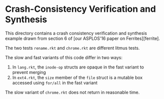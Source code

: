 # Crash-Consistency Verification and Synthesis

This directory contains a crash consistency verification and synthesis example drawn from section 6 of [our ASPLOS'16 paper on Ferrites][ferrite].

The two tests `rename.rkt` and `chrome.rkt` are different litmus tests.

The slow and fast variants of this code differ in two ways:
1. In `lang.rkt`, the `inode-op` structs are opaque in the fast variant to prevent merging
2. In `ext4.rkt`, the `size` member of the `file` struct is a mutable box accessed using `for/all` in the fast variant

The slow variant of `chrome.rkt` does not return in reasonable time.